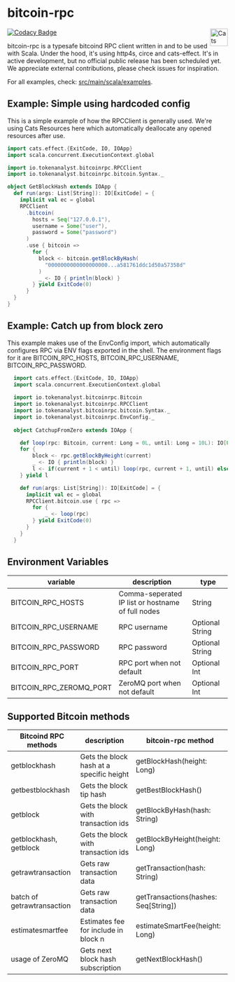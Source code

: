 # bitcoin-rpc
[![Codacy Badge](https://api.codacy.com/project/badge/Grade/202ed1ef51524b749560c0ffd78400f7)](https://www.codacy.com/manual/tokenanalyst/bitcoin-rpc?utm_source=github.com&amp;utm_medium=referral&amp;utm_content=tokenanalyst/bitcoin-rpc&amp;utm_campaign=Badge_Grade)
<img src="https://typelevel.org/cats/img/cats-badge.svg" height="40px" align="right" alt="Cats friendly" /></a>


bitcoin-rpc is a typesafe bitcoind RPC client written in and to be used with Scala. Under the hood, it's using http4s, circe and cats-effect. It's in active development, but no official public release has been scheduled yet. We appreciate external contributions, please check issues for inspiration. 

For all examples, check: [src/main/scala/examples](https://github.com/tokenanalyst/bitcoin-rpc/tree/master/src/main/scala/examples).

## Example: Simple using hardcoded config

This is a simple example of how the RPCClient is generally used. We're using Cats Resources here which automatically deallocate any opened resources after use.

```scala
import cats.effect.{ExitCode, IO, IOApp}
import scala.concurrent.ExecutionContext.global

import io.tokenanalyst.bitcoinrpc.RPCClient
import io.tokenanalyst.bitcoinrpc.bitcoin.Syntax._

object GetBlockHash extends IOApp {
  def run(args: List[String]): IO[ExitCode] = {
    implicit val ec = global
    RPCClient
      .bitcoin(
        hosts = Seq("127.0.0.1"),
        username = Some("user"),
        password = Some("password")
      )
      .use { bitcoin =>
        for {
          block <- bitcoin.getBlockByHash(
            "0000000000000000000...a581761ddc1d50a57358d"
          )
          _ <- IO { println(block) }
        } yield ExitCode(0)
      }
  }
}
```

## Example: Catch up from block zero

This example makes use of the EnvConfig import, which automatically configures RPC via ENV flags exported in the shell. The environment flags for it are BITCOIN_RPC_HOSTS, BITCOIN_RPC_USERNAME, BITCOIN_RPC_PASSWORD.

```scala
  import cats.effect.{ExitCode, IO, IOApp}
  import scala.concurrent.ExecutionContext.global
 
  import io.tokenanalyst.bitcoinrpc.Bitcoin
  import io.tokenanalyst.bitcoinrpc.RPCClient
  import io.tokenanalyst.bitcoinrpc.bitcoin.Syntax._
  import io.tokenanalyst.bitcoinrpc.EnvConfig._
  
  object CatchupFromZero extends IOApp {

    def loop(rpc: Bitcoin, current: Long = 0L, until: Long = 10L): IO[Unit] = 
    for {
        block <- rpc.getBlockByHeight(current)
        _ <- IO { println(block) }  
        l <- if(current + 1 < until) loop(rpc, current + 1, until) else IO.unit
    } yield l

    def run(args: List[String]): IO[ExitCode] = {
      implicit val ec = global
      RPCClient.bitcoin.use { rpc =>
        for {
            _ <- loop(rpc)
        } yield ExitCode(0)
      }
    }
  }
```

## Environment Variables

| variable  | description  | type |
|---|---|---|
| BITCOIN_RPC_HOSTS  | Comma-seperated IP list or hostname of full nodes | String |
| BITCOIN_RPC_USERNAME  | RPC username | Optional String |
| BITCOIN_RPC_PASSWORD  | RPC password | Optional String |
| BITCOIN_RPC_PORT  | RPC port when not default | Optional Int |
| BITCOIN_RPC_ZEROMQ_PORT  | ZeroMQ port when not default | Optional Int |

## Supported Bitcoin methods

| Bitcoind RPC methods  | description  |  bitcoin-rpc method |
|---|---|---|
| getblockhash  | Gets the block hash at a specific height  |  getBlockHash(height: Long) |
| getbestblockhash  |  Gets the block tip hash | getBestBlockHash()  |
| getblock  | Gets the block with transaction ids  | getBlockByHash(hash: String) |
| getblockhash, getblock  | Gets the block with transaction ids  |  getBlockByHeight(height: Long) |
| getrawtransaction | Gets raw transaction data | getTransaction(hash: String) |
| batch of getrawtransaction | Gets raw transaction data | getTransactions(hashes: Seq[String]) |
| estimatesmartfee | Estimates fee for include in block n | estimateSmartFee(height: Long) |
| usage of ZeroMQ | Gets next block hash subscription | getNextBlockHash() |
